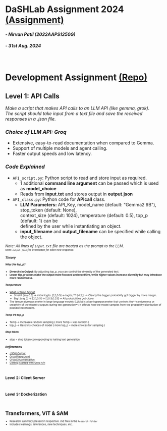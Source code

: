 # DaSHLab Assignment 2024 [(Assignment)](https://docs.google.com/document/d/1oK0p87q-WvWZB3XpIarPaVZF3DQUhFqfxLy2yW__mEg/pub?urp=gmail_link#h.39v2ctm6mmq)
#### _- Nirvan Patil (2022AAPS1250G)_
#### _- 31st Aug. 2024_
&nbsp;

# Development Assignment [(Repo)](https://github.com/DaSH-Lab-CSIS/DaSH-Lab-Assignment-2024/blob/main/DevelopmentAssignment/README.md)

## Level 1: API Calls
_Make a script that makes API calls to an LLM API (like gemma, grok). <br> The script should take input from a text file and save the received responses in a .json file._

### <b> <i> Choice of LLM API: **Groq** </b> </i>
* Extensive, easy-to-read documentation when compared to Gemma.
* Support of multiple models and agent calling.
* Faster output speeds and low latency.

   
### <b> <i> Code Explained </b> </i>
* `API_script.py`: Python script to read and store input as required.
  * 1 additional **command line argument** can be passed which is used as **model_choice**
  * Reads from **input.txt** and stores output in **output.json**
* `API_class.py`: Python code for **APIcall** class.
  * **LLM Parameters:** API_Key, model_name (default: "Gemma2 9B"), stop_token (default: None), <br>
    context_size (default: 1024), temperature (default: 0.5), top_p (default: 1) can be <br>
    defined by the user while instantiating an object.
  * **input_filename** and **output_filename** can be specified while calling the object.

<small> _Note: All lines of `input.txt` file are treated as the prompt to the LLM_. <small><br>
<small> _Note: `output.json` file overridden for each new response._ <small>


### <b> <i> Theory </b> </i>
##### Why Use top_p?
* **Diversity in Output**: By adjusting top_p, you can control the diversity of the generated text.
* **Lower top_p values make the output more focused and repetitive, while higher values increase diversity but may introduce more randomness.**
##### Temperature
* [What is Temp Doing?](https://www.youtube.com/watch?v=YjVuJjmgclU)
  * Small t (say 0.5) -> initial logits: [2,1,0.5] -> logits / T: [4,2,1] => Clearly the bigger probability got bigger by more margin.
  * Big t (say 2) -> [2,1,0.5] -> [1,0.5,0.25] => All probabilities got closer
* The temperature parameter in large language models (LLMs) is a key hyperparameter that controls the** randomness or creativity of the model's outputs during text generation**. It affects how the model samples from the probability distribution of possible next tokens.
##### Temp VS top_p
* Temp -> Increases random sampling ( more Temp = less random )
* top_p -> Restricts choices of model ( more top_p = more choices for sampling )
##### Stop token
* stop = stop token corresponding to halting text generation


### <b> <i> References </b> </i>
* [JSON Output](https://github.com/groq/groq-api-cookbook/blob/main/tutorials/json-mode-social-determinants-of-health/SDOH-Json-mode.ipynb)
* [Groq Playground](https://console.groq.com/playground)
* [Groq Documentation](https://console.groq.com/docs/quickstart)
* [Getting Started with Groq API](https://www.youtube.com/watch?v=S53BanCP14c)


&nbsp;

## Level 2: Client Server


&nbsp;

## Level 3: Dockerization


&nbsp;
# Transformers, ViT & SAM 
* Research summary present in respective .md files in the `Research Folder`
* Includes learnings, references, new techniques, etc..


